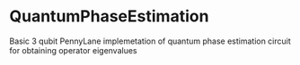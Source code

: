 # QuantumPhaseEstimation
Basic 3 qubit PennyLane implemetation of quantum phase estimation circuit for obtaining operator eigenvalues
